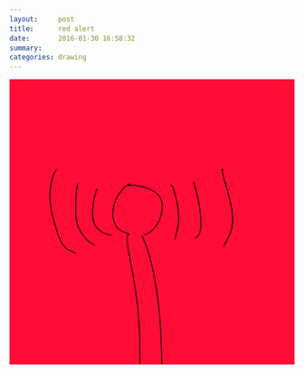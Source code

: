 ```yaml
---
layout:     post
title:      red alert
date:       2016-01-30 16:58:32
summary:    
categories: drawing
---
```

![red alert](/images/diary/red-alert.png "gotta to pick up the pace")
